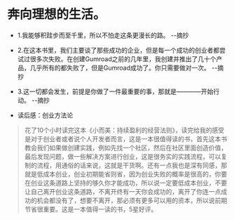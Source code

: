 # 奔向理想的生活。

- 1.我能够积跬步而至千里，所以不怕走这条更漫长的路。 --摘抄

- 2.在这本书里，我们主要谈了那些成功的企业，但是每一个成功的创业者都尝试过很多次失败。在创建Gumroad之前的几年里，我创建并推出了几十个产品，几乎所有的都失败了，但是Gumroad成功了。你只需要做对一次。 --摘抄

- 3.这一切都会发生，前提是你做了一件最重要的事，那就是————开始行动。 --摘抄

- 读后感：创业方法论

>花了10个小时读完这本《小而美：持续盈利的经营法则》，读完给我的感受是对于创业者或者说个人开发者而言，这是一本很值得读的书，首先这本书教会我们如果做创建实践，例如先找一个社区，然后在社区里面创造价值，最后发现问题，做一些解决方案进行创业，这是很务实的实践流程，可以复制的流程，用通俗的话来说，这就是干货啊。还有一点我也是深有同感，那就是低成本创业，创业初期能省则省，因为创业失败的概率是很高的，你要在创业这条道路上坚持的够久你才能成功，所以说一定要低成本创业，不要让自己离开创业这条道路，不离开终有一天你会成功的，离开了你连一点成功的机会都没有了，想要不离开，那必须有更多可以用的资本，所以说前期节省很重要。这是一本值得一读的书，5星好评。
